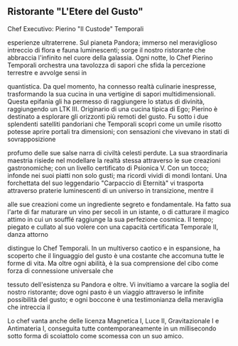 ## Ristorante "L'Etere del Gusto"

Chef Executivo: Pierino "Il Custode" Temporali

esperienze ultraterrene. Sul pianeta Pandora; immerso nel meraviglioso intreccio di flora e fauna luminescenti; sorge il nostro ristorante che abbraccia l'infinito nel cuore della galassia. Ogni notte, lo Chef Pierino Temporali orchestra una tavolozza di sapori che sfida la percezione terrestre e avvolge sensi in

quantistica. Da quel momento, ha connesso realtà culinarie inespresse, trasformando la sua cucina in una vertigine di sapori multidimensionali. Questa epifania gli ha permesso di raggiungere lo status di divinità, raggiungendo un LTK III. Originario di una cucina tipica di Ego; Pierino è destinato a esplorare gli orizzonti più remoti del gusto. Fu sotto i due splendenti satelliti pandoriani che Temporali scoprì come un umile risotto potesse aprire portali tra dimensioni; con sensazioni che vivevano in stati di sovrapposizione

profumo delle sue salse narra di civiltà celesti perdute. La sua straordinaria maestria risiede nel modellare la realtà stessa attraverso le sue creazioni gastronomiche; con un livello certificato di Psionica V. Con un tocco; infonde nei suoi piatti non solo gusti; ma ricordi vividi di mondi lontani. Una forchettata del suo leggendario "Carpaccio di Eternità" vi trasporta attraverso praterie luminescenti di un universo in transizione, mentre il

alle sue creazioni come un ingrediente segreto e fondamentale. Ha fatto sua l'arte di far maturare un vino per secoli in un istante, o di catturare il magico attimo in cui un soufflé raggiunge la sua perfezione cosmica. II tempo; piegato e cullato al suo volere con una capacità certificata Temporale II, danza attorno

distingue lo Chef Temporali. In un multiverso caotico e in espansione, ha scoperto che il linguaggio del gusto è una costante che accomuna tutte le forme di vita. Ma oltre ogni abilità, è la sua comprensione del cibo come forza di connessione universale che

tessuto dell'esistenza su Pandora e oltre. Vi invitiamo a varcare la soglia del nostro ristorante; dove ogni pasto è un viaggio attraverso le infinite possibilità del gusto; e ogni boccone è una testimonianza della meraviglia che intreccia il

Lo chef vanta anche delle licenza Magnetica I, Luce II, Gravitazionale I e Antimateria I, conseguita tutte contemporaneamente in un millisecondo sotto forma di scoiattolo come scomessa con un suo amico.

